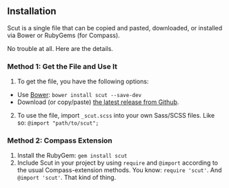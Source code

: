 ## Installation

<div class="summary">Scut is a single file that can be copied and pasted, downloaded, or installed via Bower or RubyGems (for Compass).</div>

No trouble at all. Here are the details.

### Method 1: Get the File and Use It

1. To get the file, you have the following options:
  - Use [Bower](http://bower.io/): `bower install scut --save-dev`
  - Download (or copy/paste) <a href="{{github-url}}{{version}}/dist/_scut.scss">the latest release from Github</a>.

2. To use the file, import `_scut.scss` into your own Sass/SCSS files. Like so: `@import "path/to/scut";`

### Method 2: Compass Extension

1. Install the RubyGem: `gem install scut`
2. Include Scut in your project by using `require` and `@import` according to the usual Compass-extension methods. You know: `require 'scut'`. And `@import 'scut'`. That kind of thing.